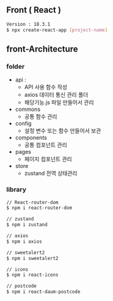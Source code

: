 
## Front ( React )
```bash
Version : 18.3.1
$ npx create-react-app [project-name]
```

## front-Architecture
### folder
- api :
  - API 사용 함수 작성
  - axios 데이터 통신 관리 폴더 
  - 해당기능.js 파일 만들어서 관리
- commons
  - 공통 함수 관리
- config
  - 설정 변수 또는 함수 만들어서 보관
- components
  - 공통 컴포넌트 관리
- pages
  - 페이지 컴포넌트 관리
- store
  - zustand 전역 상태관리



### library
``` bash
// React-router-dom
$ npm i react-router-dom

// zustand
$ npm i zustand

// axios
$ npm i axios

// sweetalert2
$ npm i sweetalert2

// icons
$ npm i react-icons

// postcode
$ npm i react-daum-postcode

```